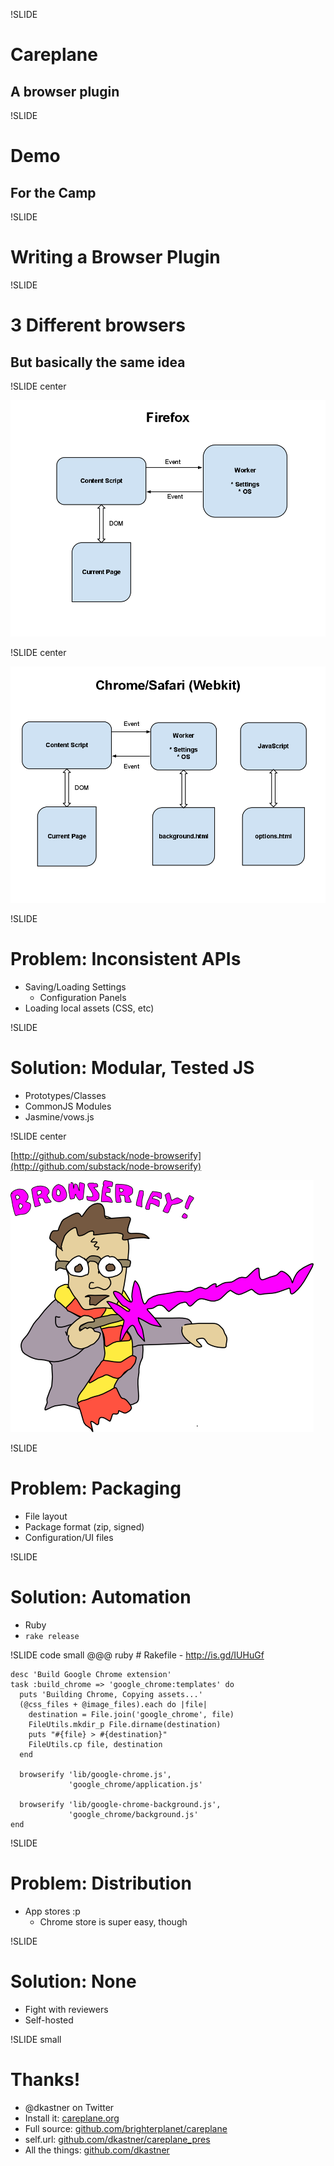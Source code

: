 !SLIDE 

# Careplane
## A browser plugin

!SLIDE

# Demo
## For the Camp

!SLIDE

# Writing a Browser Plugin

!SLIDE

# 3 Different browsers
## But basically the same idea

!SLIDE center

![Firefox](./FirefoxContentScript.png)

!SLIDE center

![Webkit](./WebkitContentScript.png)

!SLIDE

# Problem: Inconsistent APIs

* Saving/Loading Settings
  * Configuration Panels
* Loading local assets (CSS, etc)

!SLIDE

# Solution: Modular, Tested JS

* Prototypes/Classes
* CommonJS Modules
* Jasmine/vows.js

!SLIDE center

[http://github.com/substack/node-browserify](http://github.com/substack/node-browserify)

![Browserify](./browserify.png)

!SLIDE

# Problem: Packaging

* File layout
* Package format (zip, signed)
* Configuration/UI files

!SLIDE

# Solution: Automation

* Ruby
* `rake release`

!SLIDE code small
    @@@ ruby
    # Rakefile - http://is.gd/IUHuGf

    desc 'Build Google Chrome extension'
    task :build_chrome => 'google_chrome:templates' do
      puts 'Building Chrome, Copying assets...'
      (@css_files + @image_files).each do |file|
        destination = File.join('google_chrome', file)
        FileUtils.mkdir_p File.dirname(destination)
        puts "#{file} > #{destination}"
        FileUtils.cp file, destination
      end

      browserify 'lib/google-chrome.js',
                 'google_chrome/application.js'

      browserify 'lib/google-chrome-background.js',
                 'google_chrome/background.js'
    end

!SLIDE

# Problem: Distribution

* App stores :p
  * Chrome store is super easy, though

!SLIDE

# Solution: None

* Fight with reviewers
* Self-hosted

!SLIDE small

# Thanks!

* @dkastner on Twitter
* Install it: [careplane.org](http://careplane.org)
* Full source: [github.com/brighterplanet/careplane](http://github.com/brighterplanet/careplane)
* self.url: [github.com/dkastner/careplane_pres](http://github.com/dkastner/careplane_pres)
* All the things: [github.com/dkastner](http://github.com/dkastner)
